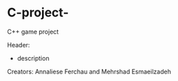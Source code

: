 # C-project-
C++ game project

Header:
- description 

Creators: 
Annaliese Ferchau and Mehrshad Esmaeilzadeh